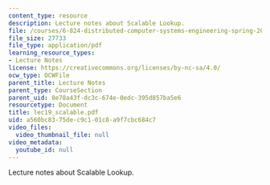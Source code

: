```yaml
---
content_type: resource
description: Lecture notes about Scalable Lookup.
file: /courses/6-824-distributed-computer-systems-engineering-spring-2006/a560bc8375dec9c101c8a9f7cbc684c7_lec19_scalable.pdf
file_size: 27733
file_type: application/pdf
learning_resource_types:
- Lecture Notes
license: https://creativecommons.org/licenses/by-nc-sa/4.0/
ocw_type: OCWFile
parent_title: Lecture Notes
parent_type: CourseSection
parent_uid: 8e78a43f-dc3c-674e-0edc-395d857ba5e6
resourcetype: Document
title: lec19_scalable.pdf
uid: a560bc83-75de-c9c1-01c8-a9f7cbc684c7
video_files:
  video_thumbnail_file: null
video_metadata:
  youtube_id: null
---
```

Lecture notes about Scalable Lookup.